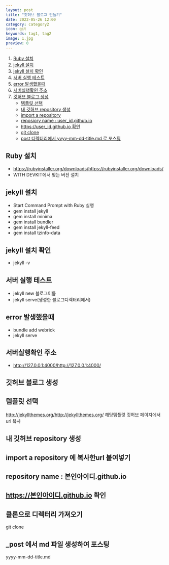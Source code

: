 ```yaml
---
layout: post
title: "깃허브 블로그 만들기"
date: 2022-05-26 12:00
category: category2
icon: git
keywords: tag1, tag2
image: 1.jpg
preview: 0
---
```


1. [Ruby 설치](#ruby-설치)
2. [jekyll 설치](#jekyll-설치)
3. [jekyll 설치 확인](#jekyll-설치-확인)
4. [서버 실행 테스트](#서버-실행-테스트)
5. [error 발생했을때](#error-발생했을때)
6. [서버실행확인 주소](#서버실행확인-주소)
7. [깃허브 블로그 생성](#깃허브-블로그-생성)
   - [템플릿 선택](#템플릿-선택)
   - [내 깃허브 repository 생성](#내-깃허브-repository-생성)
   - [import a repository](#import-a-repository-에-복사한url-붙여넣기)
   - [reposiory name : user_id.github.io](#repository-name--본인아이디githubio)
   - [https://user_id.github.io 확인](#https본인아이디githubio-확인)
   - [git clone](#클론으로-디렉터리-가져오기)
   - [post 디렉터리에서 yyyy-mm-dd-title.md 로 포스팅](#_post-에서-md-파일-생성하여-포스팅)

## Ruby 설치

- https://rubyinstaller.org/downloads/<https://rubyinstaller.org/downloads/>
- WITH DEVKIT에서 맞는 버전 설치

## jekyll 설치

- Start Command Prompt with Ruby 실행
- gem install jekyll
- gem install minima
- gem install bundler
- gem install jekyll-feed
- gem install tzinfo-data

## jekyll 설치 확인

- jekyll -v

## 서버 실행 테스트

- jekyll new 블로그이름
- jekyll serve(생성한 블로그디렉터리에서)

## error 발생했을때

- bundle add webrick
- jekyll serve

## 서버실행확인 주소

- http://127.0.0.1:4000/<http://127.0.0.1:4000/>

## 깃허브 블로그 생성

## 템플릿 선택

http://jekyllthemes.org/<http://jekyllthemes.org/>
해당템플릿 깃허브 페이지에서 url 복사

## 내 깃허브 repository 생성

## import a repository 에 복사한url 붙여넣기

## repository name : 본인아이디.github.io

## https://본인아이디.github.io 확인

## 클론으로 디렉터리 가져오기

git clone

## \_post 에서 md 파일 생성하여 포스팅

yyyy-mm-dd-title.md
